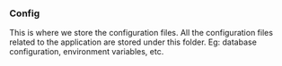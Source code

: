 ### Config

This is where we store the configuration files. All the configuration files related to the application are stored under this folder. Eg: database configuration, environment variables, etc.
